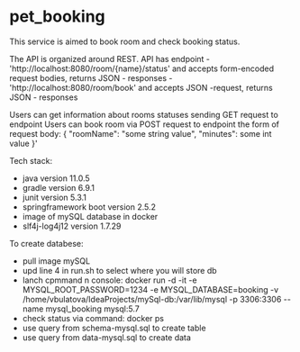 # pet_booking

This service is aimed to book room and check booking status.

The API is organized around REST. 
API has endpoint - 'http://localhost:8080/room/{name}/status' and accepts form-encoded request bodies, returns JSON - responses
                 - 'http://localhost:8080/room/book' and accepts JSON -request, returns JSON - responses

Users can get information about rooms statuses sending GET request to endpoint
Users can book room via POST request to endpoint
the form of request body:
  {
    "roomName": "some string value",
    "minutes": some int value
  }'
  
  Tech stack:
  - java version 11.0.5
  - gradle version 6.9.1
  - junit version 5.3.1
  - springframework boot version 2.5.2
  - image of mySQL database in docker
  - slf4j-log4j12 version 1.7.29

To create databese:
- pull image mySQL
- upd line 4 in run.sh to select where you will store db
- lanch cpmmand n console:
  docker run -d -it  -e MYSQL_ROOT_PASSWORD=1234  -e MYSQL_DATABASE=booking  -v /home/vbulatova/IdeaProjects/mySql-db:/var/lib/mysql  -p 3306:3306  --name mysql_booking mysql:5.7
- check status via command: docker ps
- use query from schema-mysql.sql to create table
- use query from data-mysql.sql to create data
